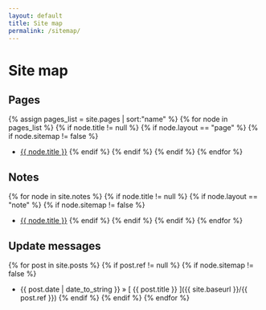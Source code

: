 ```yaml
---
layout: default
title: Site map
permalink: /sitemap/
---
```

# Site map

## Pages

{% assign pages_list = site.pages | sort:"name" %}
{% for node in pages_list %}
  {% if node.title != null %}
    {% if node.layout == "page" %}
      {% if node.sitemap != false %}
  * <a href="{{ site.baseurl }}{{ node.url }}">{{ node.title }}</a>
      {% endif %}
    {% endif %}
  {% endif %}
{% endfor %}

## Notes

{% for node in site.notes %}
  {% if node.title != null %}
    {% if node.layout == "note" %}
      {% if node.sitemap != false %}
  * <a href="{{ site.baseurl }}{{ node.url }}">{{ node.title }}</a>
      {% endif %}
    {% endif %}
  {% endif %}
{% endfor %}

## Update messages

{% for post in site.posts %}
  {% if post.ref != null %}
    {% if node.sitemap != false %}
  * {{ post.date | date_to_string }} &raquo; [ {{ post.title }} ]({{ site.baseurl }}/{{ post.ref }})
    {% endif %}
  {% endif %}
{% endfor %}
